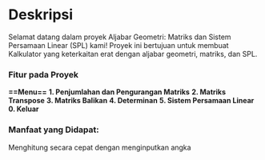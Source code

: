 # Deskripsi
Selamat datang dalam proyek Aljabar Geometri: Matriks dan Sistem Persamaan Linear (SPL) kami! Proyek ini bertujuan untuk membuat Kalkulator yang keterkaitan erat dengan aljabar geometri, matriks, dan SPL. 

### Fitur pada Proyek
**==Menu==**
**1. Penjumlahan dan Pengurangan Matriks**
**2. Matriks Transpose**
**3. Matriks Balikan**
**4. Determinan**
**5. Sistem Persamaan Linear**
**0. Keluar**

### Manfaat yang Didapat:
Menghitung secara cepat dengan menginputkan angka

